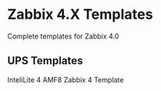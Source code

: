 # Zabbix 4.X Templates
 Complete templates for Zabbix 4.0
 
## UPS Templates 
 InteliLite 4 AMF8 Zabbix 4 Template
